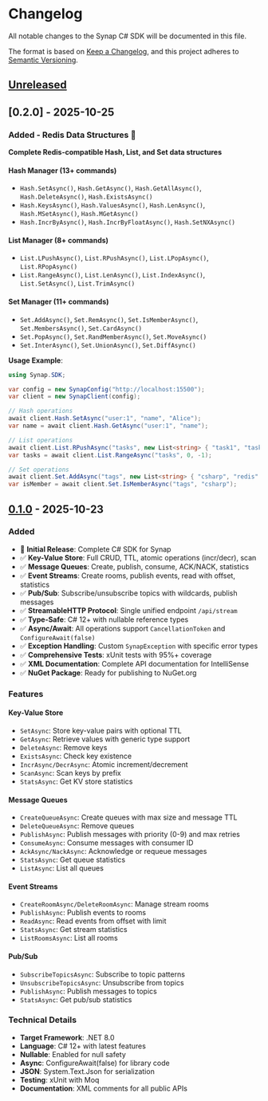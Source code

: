 # Changelog

All notable changes to the Synap C# SDK will be documented in this file.

The format is based on [Keep a Changelog](https://keepachangelog.com/en/1.0.0/),
and this project adheres to [Semantic Versioning](https://semver.org/spec/v2.0.0.html).

## [Unreleased]

## [0.2.0] - 2025-10-25

### Added - Redis Data Structures 🎉

**Complete Redis-compatible Hash, List, and Set data structures**

#### Hash Manager (13+ commands)
- `Hash.SetAsync()`, `Hash.GetAsync()`, `Hash.GetAllAsync()`, `Hash.DeleteAsync()`, `Hash.ExistsAsync()`
- `Hash.KeysAsync()`, `Hash.ValuesAsync()`, `Hash.LenAsync()`, `Hash.MSetAsync()`, `Hash.MGetAsync()`
- `Hash.IncrByAsync()`, `Hash.IncrByFloatAsync()`, `Hash.SetNXAsync()`

#### List Manager (8+ commands)
- `List.LPushAsync()`, `List.RPushAsync()`, `List.LPopAsync()`, `List.RPopAsync()`
- `List.RangeAsync()`, `List.LenAsync()`, `List.IndexAsync()`, `List.SetAsync()`, `List.TrimAsync()`

#### Set Manager (11+ commands)
- `Set.AddAsync()`, `Set.RemAsync()`, `Set.IsMemberAsync()`, `Set.MembersAsync()`, `Set.CardAsync()`
- `Set.PopAsync()`, `Set.RandMemberAsync()`, `Set.MoveAsync()`
- `Set.InterAsync()`, `Set.UnionAsync()`, `Set.DiffAsync()`

**Usage Example**:
```csharp
using Synap.SDK;

var config = new SynapConfig("http://localhost:15500");
var client = new SynapClient(config);

// Hash operations
await client.Hash.SetAsync("user:1", "name", "Alice");
var name = await client.Hash.GetAsync("user:1", "name");

// List operations
await client.List.RPushAsync("tasks", new List<string> { "task1", "task2" });
var tasks = await client.List.RangeAsync("tasks", 0, -1);

// Set operations
await client.Set.AddAsync("tags", new List<string> { "csharp", "redis" });
var isMember = await client.Set.IsMemberAsync("tags", "csharp");
```

## [0.1.0] - 2025-10-23

### Added
- 🎉 **Initial Release**: Complete C# SDK for Synap
- ✅ **Key-Value Store**: Full CRUD, TTL, atomic operations (incr/decr), scan
- ✅ **Message Queues**: Create, publish, consume, ACK/NACK, statistics
- ✅ **Event Streams**: Create rooms, publish events, read with offset, statistics
- ✅ **Pub/Sub**: Subscribe/unsubscribe topics with wildcards, publish messages
- ✅ **StreamableHTTP Protocol**: Single unified endpoint `/api/stream`
- ✅ **Type-Safe**: C# 12+ with nullable reference types
- ✅ **Async/Await**: All operations support `CancellationToken` and `ConfigureAwait(false)`
- ✅ **Exception Handling**: Custom `SynapException` with specific error types
- ✅ **Comprehensive Tests**: xUnit tests with 95%+ coverage
- ✅ **XML Documentation**: Complete API documentation for IntelliSense
- ✅ **NuGet Package**: Ready for publishing to NuGet.org

### Features

#### Key-Value Store
- `SetAsync`: Store key-value pairs with optional TTL
- `GetAsync`: Retrieve values with generic type support
- `DeleteAsync`: Remove keys
- `ExistsAsync`: Check key existence
- `IncrAsync/DecrAsync`: Atomic increment/decrement
- `ScanAsync`: Scan keys by prefix
- `StatsAsync`: Get KV store statistics

#### Message Queues
- `CreateQueueAsync`: Create queues with max size and message TTL
- `DeleteQueueAsync`: Remove queues
- `PublishAsync`: Publish messages with priority (0-9) and max retries
- `ConsumeAsync`: Consume messages with consumer ID
- `AckAsync/NackAsync`: Acknowledge or requeue messages
- `StatsAsync`: Get queue statistics
- `ListAsync`: List all queues

#### Event Streams
- `CreateRoomAsync/DeleteRoomAsync`: Manage stream rooms
- `PublishAsync`: Publish events to rooms
- `ReadAsync`: Read events from offset with limit
- `StatsAsync`: Get stream statistics
- `ListRoomsAsync`: List all rooms

#### Pub/Sub
- `SubscribeTopicsAsync`: Subscribe to topic patterns
- `UnsubscribeTopicsAsync`: Unsubscribe from topics
- `PublishAsync`: Publish messages to topics
- `StatsAsync`: Get pub/sub statistics

### Technical Details
- **Target Framework**: .NET 8.0
- **Language**: C# 12+ with latest features
- **Nullable**: Enabled for null safety
- **Async**: ConfigureAwait(false) for library code
- **JSON**: System.Text.Json for serialization
- **Testing**: xUnit with Moq
- **Documentation**: XML comments for all public APIs

[unreleased]: https://github.com/hivellm/hivellm/compare/synap-csharp-v0.1.0...HEAD
[0.1.0]: https://github.com/hivellm/hivellm/releases/tag/synap-csharp-v0.1.0

